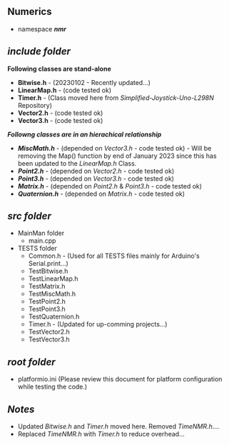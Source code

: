 ## Numerics

- namespace ***nmr***

## ***include folder***

**Following classes are stand-alone**
- **Bitwise.h**        - (20230102 - Recently updated...)
- **LinearMap.h**      - (code tested ok)
- **Timer.h**          - (Class moved here from *Simplified-Joystick-Uno-L298N* Repository)
- **Vector2.h**        - (code tested ok)
- **Vector3.h**        - (code tested ok)

***Followng classes are in an hierachical relationship***
+ ***MiscMath.h***     - (depended on *Vector3.h* - code tested ok) - Will be removing the Map() function by end of January 2023 since this has been updated to the *LinearMap.h* Class.
+ ***Point2.h***       - (depended on *Vector2.h* - code tested ok)
+ ***Point3.h***       - (depended on *Vector3.h* - code tested ok)
+ ***Matrix.h***       - (depended on *Point2.h* & *Point3.h* - code tested ok) 
+ ***Quaternion.h***   - (depended on *Matrix.h* - code tested ok)

## ***src folder***

- MainMan folder
    - main.cpp
- TESTS folder
    - Common.h          - (Used for all TESTS files mainly for Arduino's Serial.print...)
    - TestBitwise.h
    - TestLinearMap.h 
    - TestMatrix.h
    - TestMiscMath.h
    - TestPoint2.h
    - TestPoint3.h
    - TestQuaternion.h
    - Timer.h           - (Updated for up-comming projects...)
    - TestVector2.h
    - TestVector3.h

## ***root folder***

- platformio.ini        (Please review this document for platform configuration while testing the code.)

## ***Notes***

- Updated *Bitwise.h* and *Timer.h* moved here. Removed *TimeNMR.h*.... 
- Replaced *TimeNMR.h* with *Timer.h* to reduce overhead...

